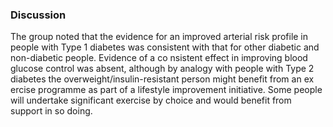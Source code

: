 ### Discussion
The group noted that the evidence for an improved arterial risk profile in people with Type 1 diabetes was consistent with that for other diabetic and non-diabetic people. Evidence of a co nsistent effect in improving blood glucose control was absent, although by analogy with people with Type 2 diabetes the overweight/insulin-resistant person might benefit from an ex ercise programme as part of a lifestyle improvement initiative. Some people will undertake significant exercise by choice and would benefit from support in so doing.
